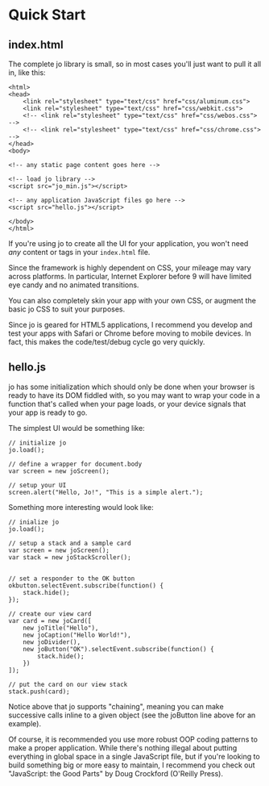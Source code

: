 
Quick Start
===========

index.html
----------

The complete jo library is small, so in most cases you'll just want to pull it all in,
like this:

	<html>
	<head>
		<link rel="stylesheet" type="text/css" href="css/aluminum.css">
		<link rel="stylesheet" type="text/css" href="css/webkit.css">
		<!-- <link rel="stylesheet" type="text/css" href="css/webos.css"> -->
		<!-- <link rel="stylesheet" type="text/css" href="css/chrome.css"> -->
	</head>
	<body>

	<!-- any static page content goes here -->

	<!-- load jo library -->
	<script src="jo_min.js"></script>

	<!-- any application JavaScript files go here -->
	<script src="hello.js"></script>

	</body>
	</html>

If you're using jo to create all the UI for your application, you won't need *any* content
or tags in your `index.html` file.

Since the framework is highly dependent on CSS, your mileage may vary across platforms. In
particular, Internet Explorer before 9 will have limited eye candy and no animated
transitions.

You can also completely skin your app with your own CSS, or augment the basic jo CSS to suit
your purposes.

Since jo is geared for HTML5 applications, I recommend you develop and test
your apps with Safari or Chrome before moving to mobile devices. In fact, this
makes the code/test/debug cycle go very quickly.

hello.js
--------

jo has some initialization which should only be done when your browser is ready to have its
DOM fiddled with, so you may want to wrap your code in a function that's called when your
page loads, or your device signals that your app is ready to go.

The simplest UI would be something like:

	// initialize jo
	jo.load();

	// define a wrapper for document.body
	var screen = new joScreen();

	// setup your UI
	screen.alert("Hello, Jo!", "This is a simple alert.");

Something more interesting would look like:

	// inialize jo
	jo.load();
	
	// setup a stack and a sample card
	var screen = new joScreen();
	var stack = new joStackScroller();
	
	
	// set a responder to the OK button
	okbutton.selectEvent.subscribe(function() {
		stack.hide();
	});
	
	// create our view card
	var card = new joCard([
		new joTitle("Hello"),
		new joCaption("Hello World!"),
		new joDivider(),
		new joButton("OK").selectEvent.subscribe(function() {
			stack.hide();
		})
	]);
	
	// put the card on our view stack
	stack.push(card);

Notice above that jo supports "chaining", meaning you can make successive calls
inline to a given object (see the joButton line above for an example).

Of course, it is recommended you use more robust OOP coding patterns to make a proper
application. While there's nothing illegal about putting everything in global space
in a single JavaScript file, but if you're looking to build something big or more easy
to maintain, I recommend you check out "JavaScript: the Good Parts" by Doug Crockford
(O'Reilly Press).

